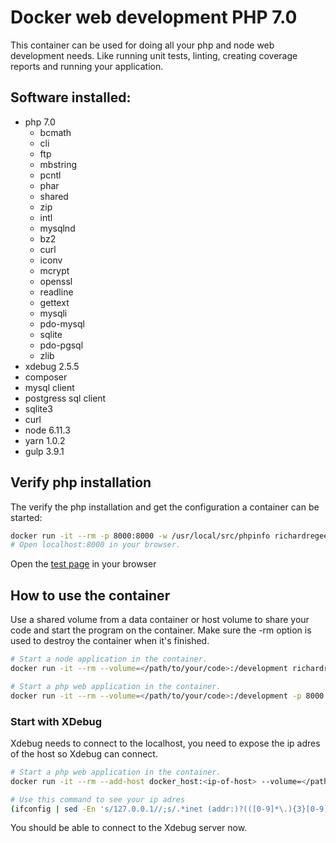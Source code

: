 # Docker web development PHP 7.0
This container can be used for doing all your php and node web development needs. Like running unit tests, linting, creating coverage reports and running your application.

## Software installed:
 - php 7.0
    - bcmath
    - cli
    - ftp
    - mbstring
    - pcntl
    - phar
    - shared
    - zip
    - intl
    - mysqlnd
    - bz2
    - curl
    - iconv
    - mcrypt
    - openssl
    - readline
    - gettext
    - mysqli
    - pdo-mysql
    - sqlite
    - pdo-pgsql
    - zlib
 - xdebug 2.5.5
 - composer
 - mysql client
 - postgress sql client
 - sqlite3
 - curl
 - node 6.11.3
 - yarn 1.0.2
 - gulp 3.9.1

## Verify php installation
The verify the php installation and get the configuration a container can be started:
```bash
docker run -it --rm -p 8000:8000 -w /usr/local/src/phpinfo richardregeer/web-development:php-7.0 php -S 0.0.0.0:8000
# Open localhost:8000 in your browser.
```
Open the [test page](http://localhost:8000) in your browser

## How to use the container
Use a shared volume from a data container or host volume to share your code and start the program on the container.
Make sure the -rm option is used to destroy the container when it's finished.

```bash
# Start a node application in the container.
docker run -it --rm --volume=</path/to/your/code>:/development richardregeer/web-development:php-7.0 node <your-application.js>

# Start a php web application in the container.
docker run -it --rm --volume=</path/to/your/code>:/development -p 8000:8000 richardregeer/web-development:php-7.0 php -S 0.0.0.0:8000
```

### Start with XDebug
Xdebug needs to connect to the localhost, you need to expose the ip adres of the host so Xdebug can connect.
```bash
# Start a php web application in the container.
docker run -it --rm --add-host docker_host:<ip-of-host> --volume=</path/to/your/code>:/development -p 8000:8000 richardregeer/web-development:php-7.0 php -S 0.0.0.0:8000

# Use this command to see your ip adres
(ifconfig | sed -En 's/127.0.0.1//;s/.*inet (addr:)?(([0-9]*\.){3}[0-9]*).*/\2/p' | sed -n 1p)
```
You should be able to connect to the Xdebug server now.
